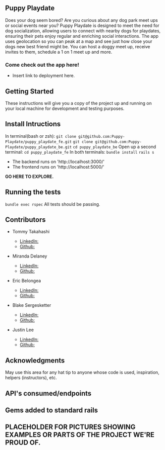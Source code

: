 ## Puppy Playdate 

Does your dog seem bored? Are you curious about any dog park meet ups or social events near you? Puppy Playdate is designed to meet the need for dog socialization, allowing users to connect with nearby dogs for playdates, ensuring their pets enjoy regular and enriching social interactions. The app uses geolocation so you can peak at a map and see just how close your dogs new best friend might be. You can host a doggy meet up, receive invites to them, schedule a 1 on 1 meet up and more.

### Come check out the app here!
* Insert link to deployment here.


## Getting Started
These instructions will give you a copy of the project up and running on your local machine for development and testing purposes. 


## Install Intructions

In terminal(bash or zsh):
```git clone git@github.com:Puppy-Playdate/puppy_playdate_fe.git```
```git clone git@github.com:Puppy-Playdate/puppy_playdate_be.git```
```cd puppy_playdate_be```
Open up a second terminal:
```cd puppy_playdate_fe```
In both terminals:
```bundle install```
```rails s```

* The backend runs on 'http://localhost:3000/'
* The frontend runs on 'http://localhost:5000/'

**GO HERE TO EXPLORE.**


## Running the tests

```bundle exec rspec```
All tests should be passing.


## Contributors

* Tommy Takahashi 
    * [LinkedIn:](https://www.linkedin.com/in/tommy-takahashi/)
    * [Github:](https://github.com/ttakahashi1591)

* Miranda Delaney 
    * [LinkedIn:](https://www.linkedin.com/in/mld52/)
    * [Github:](https://github.com/delaneymiranda1)

* Eric Belongea 
    * [LinkedIn:](https://www.linkedin.com/in/eric-belongea/)
    * [Github:](https://github.com/EricBelongea)

* Blake Sergesketter
    * [LinkedIn:](https://www.linkedin.com/in/b-sergesketter/)
    * [Github:](https://github.com/bserge13)

* Justin Lee
    * [LinkedIn:](https://www.linkedin.com/in/justin-lee-438035294/)
    * [Github:](https://github.com/JustinSteel)


## Acknowledgments
May use this area for any hat tip to anyone whose code is used, inspiration, helpers (instructors), etc.


## API's consumed/endpoints


## Gems added to standard rails



## PLACEHOLDER FOR PICTURES SHOWING EXAMPLES OR PARTS OF THE PROJECT WE'RE PROUD OF.